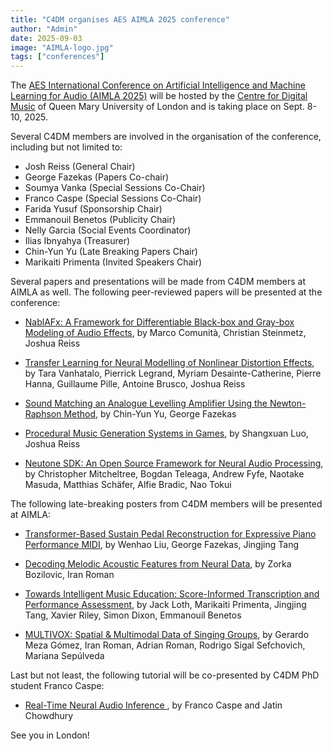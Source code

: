 ```yaml
---
title: "C4DM organises AES AIMLA 2025 conference"
author: "Admin"
date: 2025-09-03
image: "AIMLA-logo.jpg"
tags: ["conferences"]
---
```


The [AES International Conference on Artificial Intelligence and Machine Learning for Audio (AIMLA 2025)](https://aes2.org/contributions/2025-1st-aes-international-conference-on-artificial-intelligence-and-machine-learning-for-audio-call-for-contributions/) will be hosted by the [Centre for Digital Music](https://www.c4dm.eecs.qmul.ac.uk/) of Queen Mary University of London and is taking place on Sept. 8-10, 2025.

Several C4DM members are involved in the organisation of the conference, including but not limited to: 
* Josh Reiss (General Chair)
* George Fazekas (Papers Co-chair)
* Soumya Vanka (Special Sessions Co-Chair)
* Franco Caspe (Special Sessions Co-Chair)
* Farida Yusuf (Sponsorship Chair)
* Emmanouil Benetos (Publicity Chair)
* Nelly Garcia (Social Events Coordinator)
* Ilias Ibnyahya (Treasurer)
* Chin-Yun Yu (Late Breaking Papers Chair)
* Marikaiti Primenta (Invited Speakers Chair)

Several papers and presentations will be made from C4DM members at AIMLA as well. The following peer-reviewed papers will be presented at the conference:

* [NablAFx: A Framework for Differentiable Black-box and Gray-box Modeling of Audio Effects](https://aesaimla2025.sched.com/event/28Oay/nablafx-a-framework-for-differentiable-black-box-and-gray-box-modeling-of-audio-effects?iframe=no&w=100%&sidebar=yes&bg=no), by Marco Comunità, Christian Steinmetz, Joshua Reiss

* [Transfer Learning for Neural Modelling of Nonlinear Distortion Effects](https://aesaimla2025.sched.com/event/28Ob1/transfer-learning-for-neural-modelling-of-nonlinear-distortion-effects?iframe=no&w=100%&sidebar=yes&bg=no), by Tara Vanhatalo, Pierrick Legrand, Myriam Desainte-Catherine, Pierre Hanna, Guillaume Pille, Antoine Brusco, Joshua Reiss

* [Sound Matching an Analogue Levelling Amplifier Using the Newton-Raphson Method](https://aesaimla2025.sched.com/event/28Obz/sound-matching-an-analogue-levelling-amplifier-using-the-newton-raphson-method?iframe=no&w=100%&sidebar=yes&bg=no), by Chin-Yun Yu, George Fazekas

* [Procedural Music Generation Systems in Games](https://aesaimla2025.sched.com/event/28OcW/procedural-music-generation-systems-in-games?iframe=no&w=100%&sidebar=yes&bg=no), by Shangxuan Luo, Joshua Reiss

* [Neutone SDK: An Open Source Framework for Neural Audio Processing](https://aesaimla2025.sched.com/event/28Obt/neutone-sdk-an-open-source-framework-for-neural-audio-processing?iframe=no&w=100%&sidebar=yes&bg=no), by Christopher Mitcheltree, Bogdan Teleaga, Andrew Fyfe, Naotake Masuda, Matthias Schäfer, Alfie Bradic, Nao Tokui


The following late-breaking posters from C4DM members will be presented at AIMLA: 

* [Transformer-Based Sustain Pedal Reconstruction for Expressive Piano Performance MIDI](https://aesaimla2025.sched.com/event/28TJN/transformer-based-sustain-pedal-reconstruction-for-expressive-piano-performance-midi?iframe=no&w=100%&sidebar=yes&bg=no), by Wenhao Liu, George Fazekas, Jingjing Tang

* [Decoding Melodic Acoustic Features from Neural Data](https://aesaimla2025.sched.com/event/28TJ2/decoding-melodic-acoustic-features-from-neural-data?iframe=no&w=100%&sidebar=yes&bg=no), by Zorka Bozilovic, Iran Roman

* [Towards Intelligent Music Education: Score-Informed Transcription and Performance Assessment](https://aesaimla2025.sched.com/event/28TJH/towards-intelligent-music-education-score-informed-transcription-and-performance-assessment?iframe=no&w=100%&sidebar=yes&bg=no), by Jack Loth, Marikaiti Primenta, Jingjing Tang, Xavier Riley, Simon Dixon, Emmanouil Benetos
* [MULTIVOX: Spatial & Multimodal Data of Singing Groups](https://sched.co/28TJE), by Gerardo Meza Gómez, Iran Roman, Adrian Roman, Rodrigo Sigal Sefchovich, Mariana Sepúlveda


Last but not least, the following tutorial will be co-presented by C4DM PhD student Franco Caspe:

* [Real-Time Neural Audio Inference ](https://aesaimla2025.sched.com/event/28OaU/tutorial-real-time-neural-audio-inference?iframe=no&w=100%&sidebar=yes&bg=no), by Franco Caspe and Jatin Chowdhury


See you in London!
